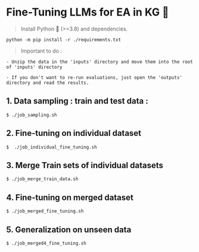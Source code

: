 # Fine-Tuning LLMs for EA in KG :dizzy:

> Install Python :snake: (>=3.8) and dependencies.

    python -m pip install -r ./requirements.txt

> Important to do :

    - Unzip the data in the 'inputs' directory and move them into the root of 'inputs' directory

    - If you don't want to re-run evaluations, just open the 'outputs' directory and read the results.

## 1. Data sampling : train and test data :

    $ ./job_sampling.sh

## 2. Fine-tuning on individual dataset

    $  ./job_individual_fine_tuning.sh

## 3. Merge Train sets of individual datasets

    $ ./job_merge_train_data.sh

## 4. Fine-tuning on merged dataset

    $ ./job_merged_fine_tuning.sh

## 5. Generalization on unseen data

    $ ./job_merged4_fine_tuning.sh


